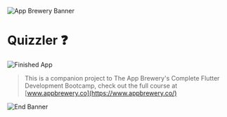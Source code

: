 ![App Brewery Banner](https://github.com/londonappbrewery/Images/blob/master/AppBreweryBanner.png)


# Quizzler ❓

![Finished App]()




>This is a companion project to The App Brewery's Complete Flutter Development Bootcamp, check out the full course at [www.appbrewery.co](https://www.appbrewery.co/)

![End Banner](https://github.com/londonappbrewery/Images/blob/master/readme-end-banner.png)
